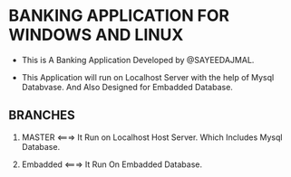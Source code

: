 # BANKING APPLICATION FOR WINDOWS AND LINUX

- This is A Banking Application Developed by @SAYEEDAJMAL.

- This Application will run on Localhost Server with the help of Mysql Databvase. And Also Designed for Embadded Database.

## BRANCHES

1. MASTER <===> It Run on Localhost Host Server. Which Includes Mysql Database.

2. Embadded <===> It Run On Embadded Database.
